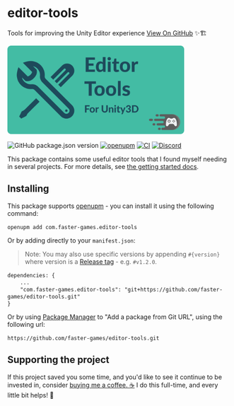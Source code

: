 # editor-tools

Tools for improving the Unity Editor experience [View On GitHub](https://github.com/faster-games/editor-tools) ✨🏗

<img src="./header.png" alt="A screwdriver and wrench crossed on an aquamarine background next to the text &quot;Editor Tools for Unity&quot;" height="200px" />

![GitHub package.json version](https://img.shields.io/github/package-json/v/faster-games/editor-tools)
[![openupm](https://img.shields.io/npm/v/com.faster-games.editor-tools?label=openupm&registry_uri=https://package.openupm.com)](https://openupm.com/packages/com.faster-games.editor-tools/)
[![CI](https://github.com/faster-games/editor-tools/actions/workflows/main.yml/badge.svg)](https://github.com/faster-games/editor-tools/actions/workflows/main.yml)
[![Discord](https://img.shields.io/discord/862006447919726604)](https://discord.gg/QfQE6rWQqq)

This package contains some useful editor tools that I found myself needing in several projects. For more details, see [the getting started docs](https://editor-tools.faster-games.com//manual/getting-started).

## Installing

This package supports [openupm](https://openupm.com/packages/com.faster-games.editor-tools/) - you can install it using the following command:

```
openupm add com.faster-games.editor-tools
```

Or by adding directly to your `manifest.json`:

> Note: You may also use specific versions by appending `#{version}` where version is a [Release tag](https://github.com/faster-games/editor-tools/releases) - e.g. `#v1.2.0`.

```
dependencies: {
	...
	"com.faster-games.editor-tools": "git+https://github.com/faster-games/editor-tools.git"
}
```

Or by using [Package Manager](https://docs.unity3d.com/Manual/upm-ui-giturl.html) to "Add a package from Git URL", using the following url:

```
https://github.com/faster-games/editor-tools.git
```

## Supporting the project

If this project saved you some time, and you'd like to see it continue to be invested in, consider [buying me a coffee. ☕](https://www.buymeacoffee.com/bengreenier) I do this full-time, and every little bit helps! 💙
